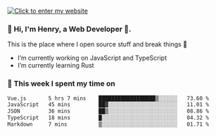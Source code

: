 [![Click to enter my website](https://github.com/zh30/zh30/assets/7930156/bb82b0df-3fb8-4136-8522-734cd2b27f6a)](https://blog.zhanghe.dev) 

### 👋 Hi, I'm Henry, a Web Developer 🚀.

This is the place where I open source stuff and break things :rofl:

- I’m currently working on JavaScript and TypeScript
- I’m currently learning Rust

### 💪 This week I spent my time on

<!--START_SECTION:waka-->

```txt
Vue.js       5 hrs 7 mins    ██████████████████▒░░░░░░   73.60 %
JavaScript   45 mins         ██▓░░░░░░░░░░░░░░░░░░░░░░   11.01 %
JSON         36 mins         ██▒░░░░░░░░░░░░░░░░░░░░░░   08.86 %
TypeScript   18 mins         █░░░░░░░░░░░░░░░░░░░░░░░░   04.32 %
Markdown     7 mins          ▒░░░░░░░░░░░░░░░░░░░░░░░░   01.71 %
```

<!--END_SECTION:waka-->
